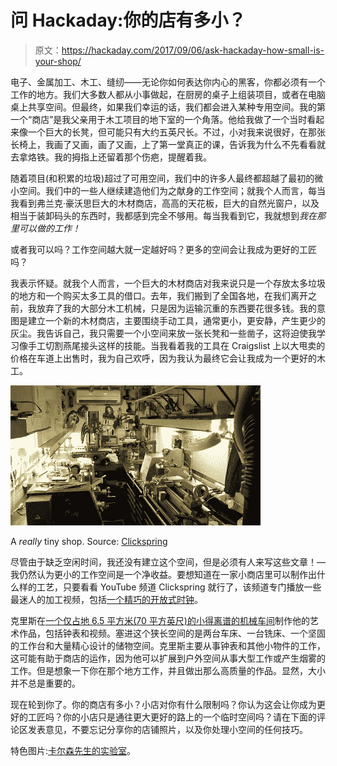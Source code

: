 # 问 Hackaday:你的店有多小？

> 原文：<https://hackaday.com/2017/09/06/ask-hackaday-how-small-is-your-shop/>

电子、金属加工、木工、缝纫——无论你如何表达你内心的黑客，你都必须有一个工作的地方。我们大多数人都从小事做起，在厨房的桌子上组装项目，或者在电脑桌上共享空间。但最终，如果我们幸运的话，我们都会进入某种专用空间。我的第一个“商店”是我父亲用于木工项目的地下室的一个角落。他给我做了一个当时看起来像一个巨大的长凳，但可能只有大约五英尺长。不过，小对我来说很好，在那张长椅上，我画了又画，画了又画，上了第一堂真正的课，告诉我为什么不先看看就去拿烙铁。我的拇指上还留着那个伤疤，提醒着我。

随着项目(和积累的垃圾)超过了可用空间，我们中的许多人最终都超越了最初的微小空间。我们中的一些人继续建造他们为之献身的工作空间；就我个人而言，每当我看到弗兰克·豪沃思巨大的木材商店，高高的天花板，巨大的自然光窗户，以及相当于装卸码头的东西时，我都感到完全不够用。每当我看到它，我就想到*我在那里可以做的工作！*

或者我可以吗？工作空间越大就一定越好吗？更多的空间会让我成为更好的工匠吗？

我表示怀疑。就我个人而言，一个巨大的木材商店对我来说只是一个存放太多垃圾的地方和一个购买太多工具的借口。去年，我们搬到了全国各地，在我们离开之前，我放弃了我的大部分木工机械，只是因为运输沉重的东西要花很多钱。我的意图是建立一个新的木材商店，主要围绕手动工具，通常更小，更安静，产生更少的灰尘。我告诉自己，我只需要一个小空间来放一张长凳和一些凿子，这将迫使我学习像手工切割燕尾接头这样的技能。当我看着我的工具在 Craigslist 上以大甩卖的价格在车道上出售时，我为自己欢呼，因为我认为最终它会让我成为一个更好的木工。

[![](img/c729ef1c07f8389b61d0e23f124a9e84.png)](https://hackaday.com/wp-content/uploads/2017/08/625603_orig.jpg)

A *really* tiny shop. Source: [Clickspring](http://www.clickspringprojects.com/blog/archives/03-2015)

尽管由于缺乏空闲时间，我还没有建立这个空间，但是必须有人来写这些文章！—我仍然认为更小的工作空间是一个净收益。要想知道在一家小商店里可以制作出什么样的工艺，只要看看 YouTube 频道 Clickspring 就行了，该频道专门播放一些最迷人的加工视频，包括[一个精巧的开放式时钟](http://hackaday.com/2016/12/06/for-your-binge-watching-pleasure-the-clickspring-clock-is-finally-complete/)。

克里斯在[一个仅占地 6.5 平方米(70 平方英尺)的小得离谱的机械车间](http://www.clickspringprojects.com/blog/archives/03-2015)制作他的艺术作品，包括钟表和视频。塞进这个狭长空间的是两台车床、一台铣床、一个坚固的工作台和大量精心设计的储物空间。克里斯主要从事钟表和其他小物件的工作，这可能有助于商店的运作，因为他可以扩展到户外空间从事大型工作或产生烟雾的工作。但是想象一下你在那个地方工作，并且做出那么高质量的作品。显然，大小并不总是重要的。

现在轮到你了。你的商店有多小？小店对你有什么限制吗？你认为这会让你成为更好的工匠吗？你的小店只是通往更大更好的路上的一个临时空间吗？请在下面的评论区发表意见，不要忘记分享你的店铺照片，以及你处理小空间的任何技巧。

特色图片:[卡尔森先生的实验室](https://www.youtube.com/watch?v=7A_NqNyvaBM)。